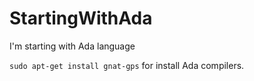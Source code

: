# StartingWithAda

I'm starting with Ada language

```sudo apt-get install gnat-gps``` for install Ada compilers.
